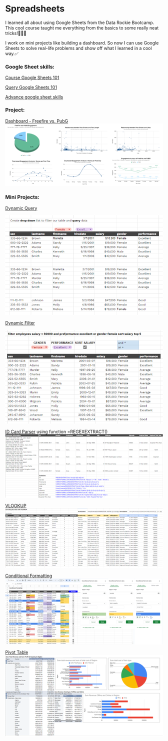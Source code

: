 # Spreadsheets

I learned all about using Google Sheets from the Data Rockie Bootcamp. This cool course taught me everything from the basics to some really neat tricks!👍🏻✨

I work on mini projects like building a dashboard. So now I can use Google Sheets to solve real-life problems and show off what I learned in a cool way.✅

### Google Sheet skills:
[Course Google Sheets 101](https://docs.google.com/spreadsheets/d/1Y5zS4_hcxoVIVD7m1NRdUF6K9VTDql-A-CyRNqTTjRo/edit?usp=sharing)

[Query Google Sheets 101](https://docs.google.com/spreadsheets/d/1yXYKzM_dY3arXRgyjT_iIChIVufs5Dw5UqAuBL8kBZw/edit?usp=sharing)

[Advance google sheet skills](https://docs.google.com/spreadsheets/d/1JjZF3QjEvoGFdyXS4KiFxV4yzP6JmWGmV1wHmRjckAk/edit?usp=sharing)

### Project:
[Dashboard - Freefire vs. PubG](https://docs.google.com/spreadsheets/d/1ig26uNglr0LkIY3mbSkktGipCET7darkdJOvV25O1Hw/edit?usp=sharing)
![dashboard](ggs_image1.png)

### Mini Projects:
[Dynamic Query](https://docs.google.com/spreadsheets/d/1JjZF3QjEvoGFdyXS4KiFxV4yzP6JmWGmV1wHmRjckAk/edit#gid=1981431105)

![ggs_image2](ggs_image2.png)

[Dynamic Filter](https://docs.google.com/spreadsheets/d/1JjZF3QjEvoGFdyXS4KiFxV4yzP6JmWGmV1wHmRjckAk/edit#gid=151074853)

![ggs_image3](ggs_image3.png)

[ID Card Parser](https://docs.google.com/spreadsheets/d/1JjZF3QjEvoGFdyXS4KiFxV4yzP6JmWGmV1wHmRjckAk/edit#gid=2014543270)
using function =REGEXEXTRACT()
![ggs_image4](ggs_image4.png)

[VLOOKUP](https://docs.google.com/spreadsheets/d/1JjZF3QjEvoGFdyXS4KiFxV4yzP6JmWGmV1wHmRjckAk/edit#gid=927611170)
![ggs_image5](ggs_image5.png)

[Conditional Formatting](https://docs.google.com/spreadsheets/d/1JjZF3QjEvoGFdyXS4KiFxV4yzP6JmWGmV1wHmRjckAk/edit#gid=101149468)
![ggs_image6](ggs_image6.png)

[Pivot Table](https://docs.google.com/spreadsheets/d/1JjZF3QjEvoGFdyXS4KiFxV4yzP6JmWGmV1wHmRjckAk/edit#gid=191755251)
![ggs_image7](ggs_image7.png)
